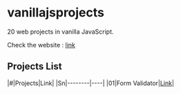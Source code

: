 # vanillajsprojects
20 web projects in vanilla JavaScript.

Check the website : [link](https://jagritparajuli.github.io/vanillajsprojects/)

## Projects List
|#|Projects|Link|
|Sn|--------|----|
|01|Form Validator|[Link](https://jagritparajuli.github.io/vanillajsprojects/form-validator/index.html)|
